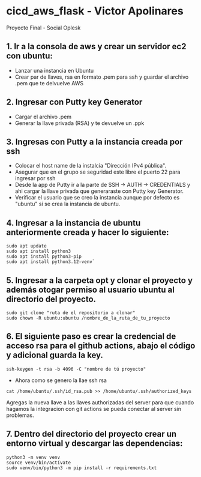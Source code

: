 # cicd_aws_flask - Victor Apolinares
Proyecto Final - Social Oplesk

## 1. Ir a la consola de aws y crear un servidor ec2 con ubuntu:
- Lanzar una instancia en Ubuntu
- Crear par de llaves, rsa en formato .pem para ssh y guardar el archivo .pem que te delvuelve AWS
## 2. Ingresar con Putty key Generator
- Cargar el archivo .pem
- Generar la llave privada (RSA) y te devuelve un .ppk
## 3. Ingresas con Putty a la instancia creada por ssh
- Colocar el host name de la instalcia "Dirección IPv4 pública".
- Asegurar que en el grupo se seguridad este libre el puerto 22 para ingresar por ssh
- Desde la app de Putty ir a la parte de SSH -> AUTH -> CREDENTIALS y ahi cargar la llave privada que generaraste con Putty key Generator.
- Verificar el usuario que se creo la instancia aunque por defecto es "ubuntu" si se crea la instancia de ubuntu.
## 4. Ingresar a la instancia de ubuntu anteriormente creada y hacer lo siguiente:
```
sudo apt update
sudo apt install python3
sudo apt install python3-pip
sudo apt install python3.12-venv`
```
## 5. Ingresar a la carpeta opt y clonar el proyecto y además otogar permiso al usuario ubuntu al directorio del proyecto.
```
sudo git clone "ruta de el repositorio a clonar"
sudo chown -R ubuntu:ubuntu /nombre_de_la_ruta_de_tu_proyecto
```
## 6. El siguiente paso es crear la credencial de acceso rsa para el github actions, abajo el código y adicional guarda la key.
```
ssh-keygen -t rsa -b 4096 -C "nombre de tú proyecto"
```
- Ahora como se genero la llae ssh rsa
```
cat /home/ubuntu/.ssh/id_rsa.pub >> /home/ubuntu/.ssh/authorized_keys
```
Agregas la nueva llave a las llaves authorizadas del server para que cuando hagamos la integracion con git actions se pueda conectar al server sin problemas.
## 7. Dentro del directorio del proyecto crear un entorno virtual y descargar las dependencias:
```
python3 -m venv venv
source venv/bin/actívate
sudo venv/bin/python3 -m pip install -r requirements.txt
```
